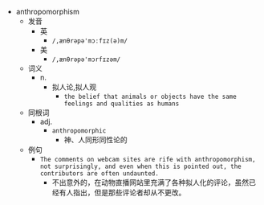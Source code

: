 - anthropomorphism
  - 发音
    - 英
      - `/,ænθrəpə'mɔːfɪz(ə)m/`
    - 美
      - `/,ænθrəpə'mɔrfɪzəm/`
  - 词义
    - n.
      - 拟人论,拟人观
        - `the belief that animals or objects have the same feelings and qualities as humans`
  - 同根词
    - adj.
      - `anthropomorphic`
        - 神、人同形同性论的
  - 例句
    - `The comments on webcam sites are rife with anthropomorphism, not surprisingly, and even when this is pointed out, the contributors are often undaunted.`
      - 不出意外的，在动物直播网站里充满了各种拟人化的评论，虽然已经有人指出，但是那些评论者却从不更改。

